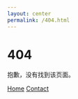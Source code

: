 ```yaml
---
layout: center
permalink: /404.html
---
```


# 404

抱歉，没有找到该页面。

<div class="mt3">
  <a href="{{ site.baseurl }}/" class="button button-blue button-big">Home</a>
  <a href="{{ site.baseurl }}/contact/" class="button button-blue button-big">Contact</a>
</div>
